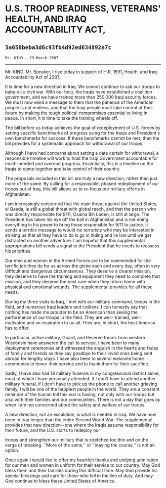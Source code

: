 # U.S. TROOP READINESS, VETERANS' HEALTH, AND IRAQ ACCOUNTABILITY ACT,
## `5a658beba3d6c93fb4d92ed634892a7c`
`Mr. KIND — 23 March 2007`

---


Mr. KIND. Mr. Speaker, I rise today in support of H.R. 1591, Health, 
and Iraq Accountability Act of 2007.

It is time for a new direction in Iraq. We cannot continue to ask our 
troops to baby-sit a civil war. With our help, the Iraqis have 
established a coalition government, and we have trained more than 
250,000 Iraqi security forces. We must now send a message to them that 
the patience of the American people is not endless, and that the Iraqi 
people must take control of their future by making the tough political 
compromises essential to living in peace. In short, it is time to take 
the training wheels off.

The bill before us today achieves the goal of redeployment of U.S. 
forces by setting specific benchmarks of progress using for the Iraqis 
and President's own benchmarks for success. If these benchmarks cannot 
be met, then the bill provides for a systematic approach for withdrawal 
of our troops.

Although I have had concerns about setting a date certain for 
withdrawal, a responsible timeline will work to hold the Iraqi 
Government accountable for much-needed and overdue progress. 
Essentially, this is a timeline on the Iraqis to come together and take 
control of their country.

The proposals included in this bill are truly a new direction, rather 
than just more of the same. By calling for a responsible, phased 
redeployment of our troops out of Iraq, this bill allows us to re-focus 
our military efforts in Afghanistan.

I am increasingly concerned that the main threat against the United 
States, al Qaeda, is still a global threat with global reach, and that 
the person who was directly responsible for 
9/11, Osama Bin Laden, is still at large. The President has taken his 
eye off the ball in Afghanistan and is not doing everything in his 
power to bring those responsible for 9/11 to justice. It sends a 
terrible message to would-be terrorists who may be interested in 
striking us that all they have to do is go in hiding and lie low until 
we get distracted on another adventure. I am hopeful that this 
supplemental appropriations bill sends a signal to the President that 
he needs to reassess his priorities.

Our men and women in the Armed Forces are to be commended for the 
terrific job they do for us across the globe each and every day, often 
in very difficult and dangerous circumstances. They deserve a clearer 
mission, they deserve to have the training and equipment they need to 
complete that mission, and they deserve the best care when they return 
home with physical and emotional wounds. The supplemental provides for 
all these needs.


During my three visits to Iraq, I met with our military command, 
troops in the field, and numerous Iraqi leaders and civilians. I can 
honestly say that nothing has made me prouder to be an American than 
seeing the performance of our troops in the field. They are well-
trained, well-motivated and an inspiration to us all. They are, in 
short, the best America has to offer.

In particular, active military, Guard, and Reserve forces from 
western Wisconsin have answered the call to service. I have been to 
many deployment ceremonies and witnessed the anguish in the hearts and 
faces of family and friends as they say goodbye to their loved ones 
being sent abroad for lengthy stays. I have also been to several 
welcome home ceremonies to honor their service and to thank them for 
their sacrifice.

Sadly, I have also had 18 military funerals in my congressional 
district alone, most of which I have personally attended. If I don't 
have to attend another military funeral, if I don't have to pick up the 
phone to call another grieving family, I will be one of the happiest 
people in the world. They are a constant reminder of the human toll 
this war is having, not only with our troops but also with their 
families and our communities. There is not a day that goes by when I am 
not concerned about the safety and welfare of our troops.

A new direction, not an escalation, is what is needed in Iraq. We 
have now been in Iraq longer than the entire Second World War. The 
supplemental provides that new direction--one where the Iraqis assume 
responsibility for their future, and the U.S. starts to redeploy our


troops and strengthen our military that is stretched too thin and on 
the verge of breaking. ''More of the same,'' or ''staying the course,'' 
is not an option.

Once again I would like to offer my heartfelt thanks and undying 
admiration for our men and women in uniform for their service to our 
country. May God bless them and their families during this difficult 
time. May God provide his special blessings and care for those who fell 
in the line of duty. And may God continue to bless these United States 
of America.